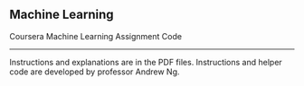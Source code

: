 Machine Learning
--------------------------------------------------
Coursera Machine Learning Assignment Code
__________________________________________________

Instructions and explanations are in the PDF files.
Instructions and helper code are developed by professor Andrew Ng.